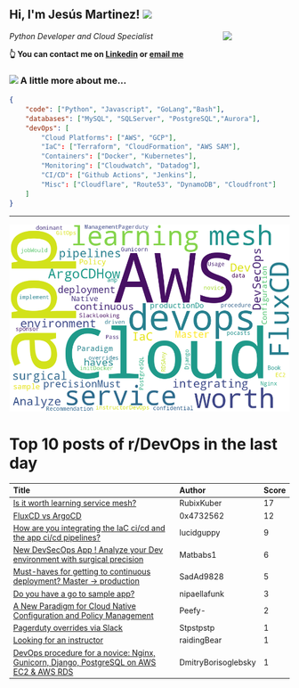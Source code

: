 <!--
**jmartinezl/jmartinezl** is a ✨ _special_ ✨ repository because its `README.md` (this file) appears on your GitHub profile.

Here are some ideas to get you started:

- 🔭 I’m currently working on ...
- 🌱 I’m currently learning ...
- 👯 I’m looking to collaborate on ...
- 🤔 I’m looking for help with ...
- 💬 Ask me about ...
- 📫 How to reach me: ...
- 😄 Pronouns: ...
- ⚡ Fun fact: ...
-->

<h2>Hi, I'm Jesús Martinez! <img src="https://media.giphy.com/media/WUlplcMpOCEmTGBtBW/giphy.gif" width="30"> </h2>
<img align='right' src="https://media.giphy.com/media/NytMLKyiaIh6VH9SPm/giphy.gif" width="120">
<p><em>Python Developer and Cloud Specialist
</em></p>

**👆 You can contact me on [Linkedin](https://www.linkedin.com/in/jes%C3%BAs-martinez-2b7b10104/) or [email me](mailto:jesus.mtz.lorenzo@gmail.com)**

### <img src="https://media.giphy.com/media/VgCDAzcKvsR6OM0uWg/giphy.gif" width="50"> A little more about me...  

```json
{
    "code": ["Python", "Javascript", "GoLang","Bash"],
    "databases": ["MySQL", "SQLServer", "PostgreSQL","Aurora"],
    "devOps": [
        "Cloud Platforms": ["AWS", "GCP"],
        "IaC": ["Terraform", "CloudFormation", "AWS SAM"],
        "Containers": ["Docker", "Kubernetes"],
        "Monitoring": ["Cloudwatch", "Datadog"],
        "CI/CD": ["Github Actions", "Jenkins"],
        "Misc": ["Cloudflare", "Route53", "DynamoDB", "Cloudfront"]
    ]
}
```
---

![Wordcloud](./cloud.png)

# Top 10 posts of r/DevOps in the last day

| Title | Author | Score |
|:---|:---|:---|
| [Is it worth learning service mesh?](https://www.reddit.com/r/devops/comments/17l3jw4/is_it_worth_learning_service_mesh/) | RubixKuber | 17 |
| [FluxCD vs ArgoCD](https://www.reddit.com/r/devops/comments/17kjlgg/fluxcd_vs_argocd/) | 0x4732562 | 12 |
| [How are you integrating the IaC ci/cd and the app ci/cd pipelines?](https://www.reddit.com/r/devops/comments/17kl0ge/how_are_you_integrating_the_iac_cicd_and_the_app/) | lucidguppy | 9 |
| [New DevSecOps App ! Analyze your Dev environment with surgical precision](https://www.reddit.com/r/devops/comments/17l7rw6/new_devsecops_app_analyze_your_dev_environment/) | Matbabs1 | 6 |
| [Must-haves for getting to continuous deployment? Master -&gt; production](https://www.reddit.com/r/devops/comments/17l04lu/musthaves_for_getting_to_continuous_deployment/) | SadAd9828 | 5 |
| [Do you have a go to sample app?](https://www.reddit.com/r/devops/comments/17knj4z/do_you_have_a_go_to_sample_app/) | nipaellafunk | 3 |
| [A New Paradigm for Cloud Native Configuration and Policy Management](https://www.reddit.com/r/devops/comments/17l500x/a_new_paradigm_for_cloud_native_configuration_and/) | Peefy- | 2 |
| [Pagerduty overrides via Slack](https://www.reddit.com/r/devops/comments/17l1ixz/pagerduty_overrides_via_slack/) | Stpstpstp | 1 |
| [Looking for an instructor](https://www.reddit.com/r/devops/comments/17l8m3v/looking_for_an_instructor/) | raidingBear | 1 |
| [DevOps procedure for a novice: Nginx, Gunicorn, Django, PostgreSQL on AWS EC2 &amp; AWS RDS](https://www.reddit.com/r/devops/comments/17l9ti1/devops_procedure_for_a_novice_nginx_gunicorn/) | DmitryBorisoglebsky | 1 |
